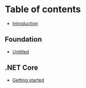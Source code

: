 # Table of contents

* [Introduction](README.md)

## Foundation

* [Untitled](foundation/untitled.md)

## .NET Core

* [Getting started](.net-core/untitled.md)

